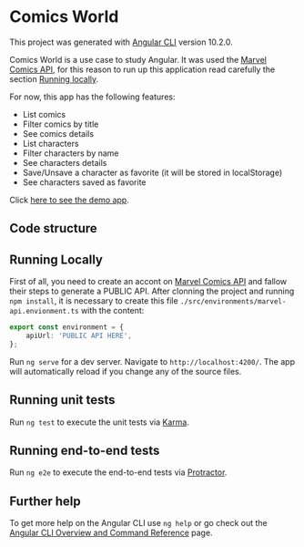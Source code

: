 # Comics World

This project was generated with [Angular CLI](https://github.com/angular/angular-cli) version 10.2.0.

Comics World is a use case to study Angular. It was used the [Marvel Comics API](https://developer.marvel.com/), for this reason to run up this application read carefully the section [Running locally](#running-locally).

For now, this app has the following features:

- List comics
- Filter comics by title
- See comics details
- List characters
- Filter characters by name
- See characters details
- Save/Unsave a character as favorite (it will be stored in localStorage)
- See characters saved as favorite

Click [here to see the demo app](https://nervous-elion-362ba8.netlify.app).

## Code structure



## Running Locally

First of all, you need to create an accont on [Marvel Comics API](https://developer.marvel.com/) and fallow their steps to generate a PUBLIC API.
After clonning the project and running `npm install`, it is necessary to create this file `./src/environments/marvel-api.envionment.ts` with the content:

```typescript
export const environment = {
    apiUrl: 'PUBLIC API HERE',
};
```

Run `ng serve` for a dev server. Navigate to `http://localhost:4200/`. The app will automatically reload if you change any of the source files.

## Running unit tests

Run `ng test` to execute the unit tests via [Karma](https://karma-runner.github.io).

## Running end-to-end tests

Run `ng e2e` to execute the end-to-end tests via [Protractor](http://www.protractortest.org/).

## Further help

To get more help on the Angular CLI use `ng help` or go check out the [Angular CLI Overview and Command Reference](https://angular.io/cli) page.
